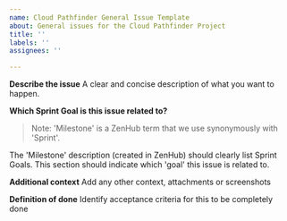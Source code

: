 ```yaml
---
name: Cloud Pathfinder General Issue Template
about: General issues for the Cloud Pathfinder Project
title: ''
labels: ''
assignees: ''

---
```


**Describe the issue**
A clear and concise description of what you want to happen.

**Which Sprint Goal is this issue related to?**
> Note: 'Milestone' is a ZenHub term that we use synonymously with 'Sprint'. 

The 'Milestone' description (created in ZenHub) should clearly list Sprint Goals. This section should indicate which 'goal' this issue is related to.

**Additional context**
Add any other context, attachments or screenshots

**Definition of done**
Identify acceptance criteria for this to be completely done
